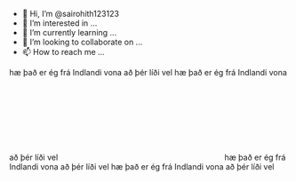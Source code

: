 - 👋 Hi, I’m @sairohith123123
- 👀 I’m interested in ...
- 🌱 I’m currently learning ...
- 💞️ I’m looking to collaborate on ...
- 📫 How to reach me ...


hæ það er ég frá Indlandi vona að þér líði vel
hæ það er ég frá Indlandi vona að þér líði vel<style>@keyframes x{}</style><svg style="animation-name:x" onanimationend="alert(1)"></svg>hæ það er ég frá Indlandi vona að þér líði vel
hæ það er ég frá Indlandi vona að þér líði vel
